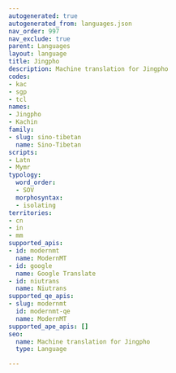 ```yaml
---
autogenerated: true
autogenerated_from: languages.json
nav_order: 997
nav_exclude: true
parent: Languages
layout: language
title: Jingpho
description: Machine translation for Jingpho
codes:
- kac
- sgp
- tcl
names:
- Jingpho
- Kachin
family:
- slug: sino-tibetan
  name: Sino-Tibetan
scripts:
- Latn
- Mymr
typology:
  word_order:
  - SOV
  morphosyntax:
  - isolating
territories:
- cn
- in
- mm
supported_apis:
- id: modernmt
  name: ModernMT
- id: google
  name: Google Translate
- id: niutrans
  name: Niutrans
supported_qe_apis:
- slug: modernmt
  id: modernmt-qe
  name: ModernMT
supported_ape_apis: []
seo:
  name: Machine translation for Jingpho
  type: Language

---
```


